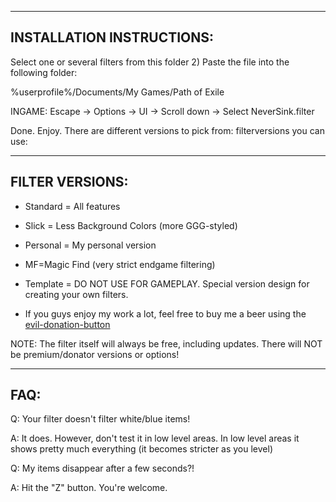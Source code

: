 --------------------------
INSTALLATION INSTRUCTIONS:
--------------------------

Select one or several filters from this folder
2) Paste the file into the following folder:

%userprofile%/Documents/My Games/Path of Exile

INGAME: Escape -> Options -> UI -> Scroll down -> Select NeverSink.filter

Done. Enjoy. There are different versions to pick from: filterversions you can use:

--------------------------
FILTER VERSIONS:
--------------------------

- Standard = All features
- Slick = Less Background Colors (more GGG-styled)
- Personal = My personal version
- MF=Magic Find (very strict endgame filtering)

- Template = DO NOT USE FOR GAMEPLAY. Special version design for creating your own filters.

- If you guys enjoy my work a lot, feel free to buy me a beer using the [evil-donation-button](https://www.paypal.com/cgi-bin/webscr?cmd=_s-xclick&hosted_button_id=6J3S7PBNDQGY2)

NOTE: The filter itself will always be free, including updates. There will NOT be premium/donator versions or options!

--------------------------
FAQ:
--------------------------

Q: Your filter doesn't filter white/blue items!

A: It does. However, don't test it in low level areas. In low level areas it shows pretty much everything (it becomes stricter as you level)


Q: My items disappear after a few seconds?!

A: Hit the "Z" button. You're welcome.
